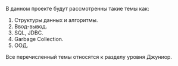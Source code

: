  В данном проекте будут рассмотренны такие темы как:
1. Структуры данных и алгоритмы.
2. Ввод-вывод.
3. SQL, JDBC.
4. Garbage Collection.
5. ООД.

Все перечисленный темы относятся к разделу уровня Джуниор.
